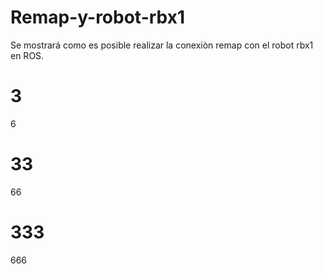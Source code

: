 # Remap-y-robot-rbx1
Se mostrará como es posible realizar la conexiòn remap con el robot rbx1 en ROS.
# 3
6
# 33
66
# 333
666
#

#

#
